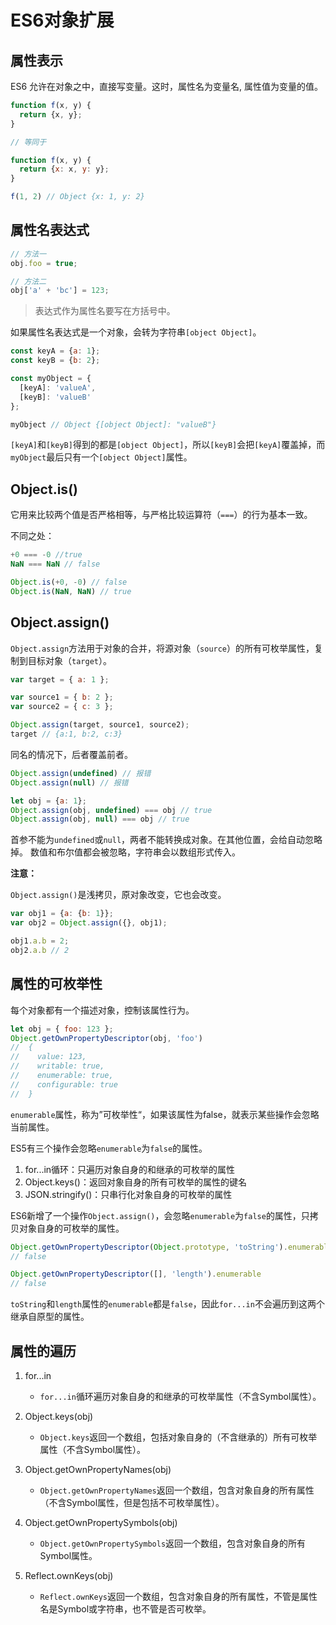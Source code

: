 # ES6对象扩展

## 属性表示

ES6 允许在对象之中，直接写变量。这时，属性名为变量名, 属性值为变量的值。

```js
function f(x, y) {
  return {x, y};
}

// 等同于

function f(x, y) {
  return {x: x, y: y};
}

f(1, 2) // Object {x: 1, y: 2}
```

## 属性名表达式

```js
// 方法一
obj.foo = true;

// 方法二
obj['a' + 'bc'] = 123;
```

>表达式作为属性名要写在方括号中。

如果属性名表达式是一个对象，会转为字符串`[object Object]`。

```js
const keyA = {a: 1};
const keyB = {b: 2};

const myObject = {
  [keyA]: 'valueA',
  [keyB]: 'valueB'
};

myObject // Object {[object Object]: "valueB"}
```

`[keyA]`和`[keyB]`得到的都是`[object Object]`，所以`[keyB]`会把`[keyA]`覆盖掉，而`myObject`最后只有一个`[object Object]`属性。

## Object.is()

它用来比较两个值是否严格相等，与严格比较运算符（`===`）的行为基本一致。

不同之处：

```js
+0 === -0 //true
NaN === NaN // false

Object.is(+0, -0) // false
Object.is(NaN, NaN) // true
```

## Object.assign()

`Object.assign`方法用于对象的合并，将源对象（`source`）的所有可枚举属性，复制到目标对象（`target`）。

```js
var target = { a: 1 };

var source1 = { b: 2 };
var source2 = { c: 3 };

Object.assign(target, source1, source2);
target // {a:1, b:2, c:3}
```

同名的情况下，后者覆盖前者。

```js
Object.assign(undefined) // 报错
Object.assign(null) // 报错

let obj = {a: 1};
Object.assign(obj, undefined) === obj // true
Object.assign(obj, null) === obj // true
```

首参不能为`undefined`或`null`，两者不能转换成对象。在其他位置，会给自动忽略掉。
数值和布尔值都会被忽略，字符串会以数组形式传入。

**注意：**

`Object.assign()`是浅拷贝，原对象改变，它也会改变。

```js
var obj1 = {a: {b: 1}};
var obj2 = Object.assign({}, obj1);

obj1.a.b = 2;
obj2.a.b // 2
```

## 属性的可枚举性

每个对象都有一个描述对象，控制该属性行为。

```js
let obj = { foo: 123 };
Object.getOwnPropertyDescriptor(obj, 'foo')
//  {
//    value: 123,
//    writable: true,
//    enumerable: true,
//    configurable: true
//  }
```

`enumerable`属性，称为”可枚举性“，如果该属性为false，就表示某些操作会忽略当前属性。

ES5有三个操作会忽略`enumerable`为`false`的属性。

1. for...in循环：只遍历对象自身的和继承的可枚举的属性
2. Object.keys()：返回对象自身的所有可枚举的属性的键名
3. JSON.stringify()：只串行化对象自身的可枚举的属性

ES6新增了一个操作`Object.assign()`，会忽略`enumerable`为`false`的属性，只拷贝对象自身的可枚举的属性。

```js
Object.getOwnPropertyDescriptor(Object.prototype, 'toString').enumerable
// false

Object.getOwnPropertyDescriptor([], 'length').enumerable
// false
```

`toString`和`length`属性的`enumerable`都是`false`，因此`for...in`不会遍历到这两个继承自原型的属性。

## 属性的遍历

1. for...in
    -  `for...in`循环遍历对象自身的和继承的可枚举属性（不含Symbol属性）。

2. Object.keys(obj)
    - `Object.keys`返回一个数组，包括对象自身的（不含继承的）所有可枚举属性（不含Symbol属性）。

3. Object.getOwnPropertyNames(obj)
    - `Object.getOwnPropertyNames`返回一个数组，包含对象自身的所有属性（不含Symbol属性，但是包括不可枚举属性）。

4. Object.getOwnPropertySymbols(obj)
    - `Object.getOwnPropertySymbols`返回一个数组，包含对象自身的所有Symbol属性。

5. Reflect.ownKeys(obj)
    - `Reflect.ownKeys`返回一个数组，包含对象自身的所有属性，不管是属性名是Symbol或字符串，也不管是否可枚举。
